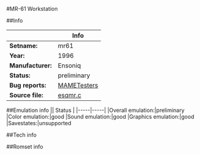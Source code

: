 #MR-61 Workstation

##Info

||Info|
|-----|-----|
|**Setname:**|mr61
|**Year:**|1996
|**Manufacturer:**|Ensoniq
|**Status:**|preliminary
|**Bug reports:**|[MAMETesters](http://mametesters.org/view_all_set.php?type=1&temporary=y&search=esqmr.c)
|**Source file:**|[esqmr.c](https://github.com/mamedev/mame/blob/master/src/mess/drivers/esqmr.c)

##Emulation info
|| Status |
|-----|-----|
|Overall emulation:|preliminary
|Color emulation:|good
|Sound emulation:|good
|Graphics emulation:|good
|Savestates:|unsupported

##Tech info

##Romset info

<!--- START OF EDITED COMMENT DO NOT TOUCH TEXT ABOVE-->
